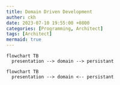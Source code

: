 ```yaml
---
title: Domain Driven Development
auther: ckh
date: 2023-07-10 19:55:00 +0800
categories: [Programming, Architect]
tags: [Architect]    
mermaid: true
---
```


```mermaid
flowchart TB
  presentation --> domain --> persistant
```

```mermaid
flowchart TB
  presentation --> domain <-- persistant
```
